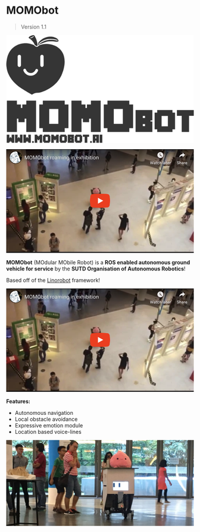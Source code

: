# MOMObot

> Version 1.1

![MOMO_logo_full](./assets/MOMO_logo_full.png)





[![Click to watch video!](assets/youtube_thumbnail.png)](https://youtu.be/F5m3qasmmTs)



**MOMObot** (MOdular MObile Robot) is a **ROS enabled autonomous ground vehicle for service** by the **SUTD Organisation of Autonomous Robotics**!

Based off of the [Linorobot](https://linorobot.org) framework!

[![Click to watch video!](assets/youtube_thumbnail.png)](https://youtu.be/F5m3qasmmTs)

**Features:**

- Autonomous navigation
- Local obstacle avoidance
- Expressive emotion module
- Location based voice-lines

![cute](./assets/cute.png)
